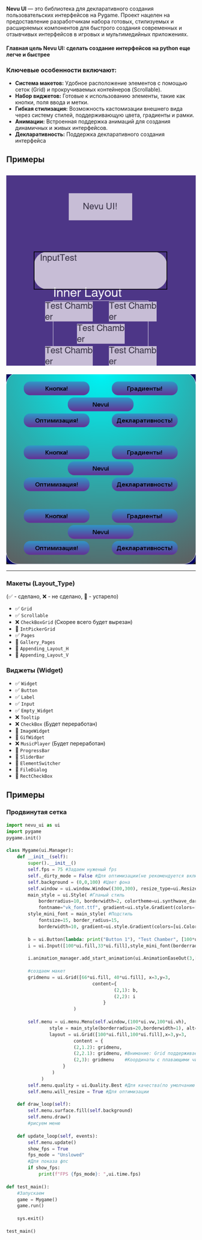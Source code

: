 **Nevu UI** — это библиотека для декларативного создания пользовательских интерфейсов на Pygame. Проект нацелен на предоставление разработчикам набора готовых, стилизуемых и расширяемых компонентов для быстрого создания современных и отзывчивых интерфейсов в игровых и мультимедийных приложениях.

#### Главная цель Nevu UI: сделать создание интерфейсов на python еще легче и быстрее

### Ключевые особенности включают:
*   **Система макетов:** Удобное расположение элементов с помощью сеток (Grid) и прокручиваемых контейнеров (Scrollable).
*   **Набор виджетов:** Готовые к использованию элементы, такие как кнопки, поля ввода и метки.
*   **Гибкая стилизация:** Возможность кастомизации внешнего вида через систему стилей, поддерживающую цвета, градиенты и рамки.
*   **Анимации:** Встроенная поддержка анимаций для создания динамичных и живых интерфейсов.
*   **Декларативность:** Поддержка декларативного создания интерфейса

## Примеры
![Пример1](assets/test_grid.png)
---
![Пример2](assets/test_main.png)

---
### **Макеты (Layout_Type)**

(✅ - сделано, ❌ - не сделано, 💾 - устарело)

*   ✅ `Grid`
*   ✅ `Scrollable`
*   ❌ `CheckBoxGrid` (Скорее всего будет вырезан)
*   💾 `IntPickerGrid`
*   ✅ `Pages`
*   💾 `Gallery_Pages`
*   💾 `Appending_Layout_H`
*   💾 `Appending_Layout_V`

### **Виджеты (Widget)**

*   ✅ `Widget`
*   ✅ `Button`
*   ✅ `Label`
*   ✅ `Input`
*   ✅ `Empty_Widget`
*   ❌ `Tooltip`
*   ❌ `CheckBox` (Будет переработан)
*   💾 `ImageWidget`
*   💾 `GifWidget`
*   ❌ `MusicPlayer` (Будет переработан)
*   💾 `ProgressBar`
*   💾 `SliderBar`
*   💾 `ElementSwitcher`
*   💾 `FileDialog`
*   💾 `RectCheckBox`

## Примеры

### Продвинутая сетка
```python
import nevu_ui as ui
import pygame
pygame.init()

class Mygame(ui.Manager):
    def __init__(self):
        super().__init__()
        self.fps = 75 #Задаем нуженый fps
        self._dirty_mode = False #Для оптимизации(не рекомендуется включать)
        self.background = (0,0,100) #Цвет фона
        self.window = ui.window.Window((300,300), resize_type=ui.ResizeType.FillAllScreen) #Создаем окно
        main_style = ui.Style( #Гланый стиль
            borderradius=10, borderwidth=2, colortheme=ui.synthwave_dark_color_theme,
            fontname="vk_font.ttf", gradient=ui.style.Gradient(colors=[ui.Color.AQUA,(100,100,100)],type='radial',direction=ui.style.Gradient.TOP_CENTER))
        style_mini_font = main_style( #Подстиль
            fontsize=15, border_radius=15,  
            borderwidth=10, gradient=ui.style.Gradient(colors=[ui.Color.REBECCAPURPLE,ui.Color.mix(ui.Color.AQUA,ui.Color.REBECCAPURPLE)],type='linear',direction=ui.style.Gradient.TO_TOP))
    
        b = ui.Button(lambda: print("Button 1"), "Test Chamber", [100*ui.fill,33*ui.fill], style=style_mini_font(borderradius=15, borderwidth=10), words_indent=True, alt=True) #Создаем кнопку
        i = ui.Input([100*ui.fill,33*ui.fill],style_mini_font(borderradius=30,fontname="vk_font.ttf"),"","Введите",multiple=True, alt=True) #Создаем инпут
        
        i.animation_manager.add_start_animation(ui.AnimationEaseOut(3,[0,-100],[0,0],ui.AnimationType.POSITION)) #Добавляем анимацию в начало
        
        #создаем макет
        gridmenu = ui.Grid([66*ui.fill, 40*ui.fill], x=3,y=3, 
                                content={
                                        (2,1): b,
                                        (2,2): i
                                    }
                         )
        
        self.menu = ui.menu.Menu(self.window,(100*ui.vw,100*ui.vh),
                style = main_style(borderradius=20,borderwidth=1), alt=False, 
                layout = ui.Grid([100*ui.fill,100*ui.fill],x=3,y=3, 
                         content = {
                         (2,1.2): gridmenu,
                         (2,2.1): gridmenu, #Внимание: Grid поддерживает 
                         (2,3): gridmenu    #Координаты с плавающими числами в допустимом диапозоне
                     }   
                 )
             )    
        self.menu.quality = ui.Quality.Best #Для качества(по умолчанию Quality.Decent)
        self.menu.will_resize = True #Для оптимизации

    def draw_loop(self):
        self.menu.surface.fill(self.background)
        self.menu.draw()
        #рисуем меню
      
    def update_loop(self, events):
        self.menu.update()
        show_fps = True
        fps_mode = "Unslowed"
        #Для показа фпс
        if show_fps:
            print(f"FPS {fps_mode}: ",ui.time.fps)

def test_main():
    #Запускаем
    game = Mygame()
    game.run()

    sys.exit()

test_main()
```